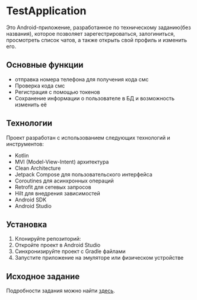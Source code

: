 # TestApplication

Это Android-приложение, разработанное по техническому заданию(без названия), которое позволяет зарегестрироваться, залогиниться, просмотреть список чатов, а также открыть свой профиль и изменить его.

## Основные функции

- отправка номера телефона для получения кода смс
- Проверка кода смс
- Регистрация с помощью токенов
- Сохранение информации о пользователе в БД и возможность изменить её

## Технологии

Проект разработан с использованием следующих технологий и инструментов:

- Kotlin
- MVI (Model-View-Intent) архитектура
- Clean Architecture
- Jetpack Compose для пользовательского интерфейса
- Coroutines для асинхронных операций
- Retrofit для сетевых запросов
- Hilt для внедрения зависимостей
- Android SDK
- Android Studio

## Установка

1. Клонируйте репозиторий:
2. Откройте проект в Android Studio
3. Синхронизируйте проект с Gradle файлами
4. Запустите приложение на эмуляторе или физическом устройстве

## Исходное задание

Подробности задания можно найти [здесь](https://docs.yandex.ru/docs/view?url=ya-disk-public%3A%2F%2FrJw6VACcSEZdAqFEPmzx6YQ%2FRqPKIvtjz2mK4WW12CnkQxCQ6xMUlolA%2BbxTmJU3RAX03HPYQxcN%2B1YRYcCtZw%3D%3D&name=Android.%20Тестовое%20задание.docx&nosw=1).
